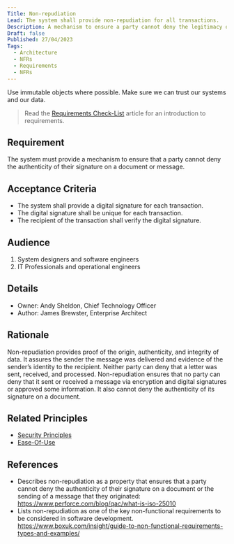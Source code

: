 ```yaml
---
Title: Non-repudiation
Lead: The system shall provide non-repudiation for all transactions.
Description: A mechanism to ensure a party cannot deny the legitimacy of a transaction.
Draft: false
Published: 27/04/2023
Tags:
  - Architecture
  - NFRs
  - Requirements
  - NFRs
---
```

Use immutable objects where possible. Make sure we can trust our systems and our data.

> Read the [Requirements Check-List](xref:requirements-checklist) article for an introduction to requirements.

## Requirement

The system must provide a mechanism to ensure that a party cannot deny the authenticity of their signature on a document or message.

## Acceptance Criteria

* The system shall provide a digital signature for each transaction.
* The digital signature shall be unique for each transaction.
* The recipient of the transaction shall verify the digital signature.

## Audience

  1. System designers and software engineers
  2. IT Professionals and operational engineers

## Details

* Owner: Andy Sheldon, Chief Technology Officer
* Author: James Brewster, Enterprise Architect

## Rationale

Non-repudiation provides proof of the origin, authenticity, and integrity of data. It assures the sender the message was delivered and evidence of the sender’s identity to the recipient. Neither party can deny that a letter was sent, received, and processed. Non-repudiation ensures that no party can deny that it sent or received a message via encryption and digital signatures or approved some information. It also cannot deny the authenticity of its signature on a document.

## Related Principles

* [Security Principles](xref:security-principles)
* [Ease-Of-Use](xref:ease-of-use)

## References

* Describes non-repudiation as a property that ensures that a party cannot deny the authenticity of their signature on a document or the sending of a message that they originated: <https://www.perforce.com/blog/qac/what-is-iso-25010>
* Lists non-repudiation as one of the key non-functional requirements to be considered in software development. <https://www.boxuk.com/insight/guide-to-non-functional-requirements-types-and-examples/>
